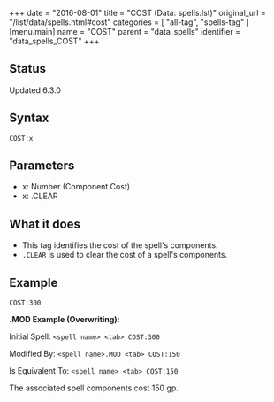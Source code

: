 +++
date = "2016-08-01"
title = "COST (Data: spells.lst)"
original_url = "/list/data/spells.html#cost"
categories = [ "all-tag", "spells-tag" ]
[menu.main]
    name = "COST"
    parent = "data_spells"
    identifier = "data_spells_COST"
+++

## Status

Updated 6.3.0

## Syntax

`COST:x`

## Parameters

-   x: Number (Component Cost)
-   x: .CLEAR



What it does
------------

-   This tag identifies the cost of the spell's components.
-   `.CLEAR` is used to clear the cost of a spell's components.

Example
-------

`COST:300`

**.MOD Example (Overwriting):**

Initial Spell: `<spell name> <tab> COST:300`

Modified By: `<spell name>.MOD <tab> COST:150`

Is Equivalent To: `<spell name> <tab> COST:150`

The associated spell components cost 150 gp.

